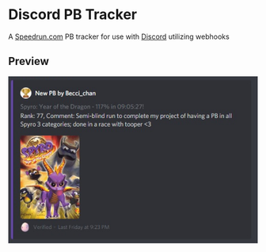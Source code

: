 # Discord PB Tracker

A [Speedrun.com](https://speedrun.com) PB tracker for use with [Discord](https://discordapp.com) utilizing webhooks

## Preview

![Preview](https://github.com/BitPatty/discord_pb_tracker/raw/master/docs/preview.png)
